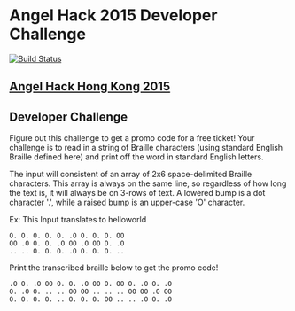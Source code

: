 Angel Hack 2015 Developer Challenge
===================================

[![Build Status](https://travis-ci.org/linc01n/angelhack-challenge-2015.svg?branch=master)](https://travis-ci.org/linc01n/angelhack-challenge-2015)


[Angel Hack Hong Kong 2015](http://angelhack.com/hackathon/hongkong-2015/)
-----------------------------------------------------------


## Developer Challenge
Figure out this challenge to get a promo code for a free ticket! Your challenge is to read in a string of Braille characters (using standard English Braille defined here) and print off the word in standard English letters.

The input will consistent of an array of 2x6 space-delimited Braille characters. This array is always on the same line, so regardless of how long the text is, it will always be on 3-rows of text. A lowered bump is a dot character '.', while a raised bump is an upper-case 'O' character.

Ex: This Input translates to helloworld


```
O. O. O. O. O. .O O. O. O. OO 
OO .O O. O. .O OO .O OO O. .O
.. .. O. O. O. .O O. O. O. ..
```


Print the transcribed braille below to get the promo code!

```
.O O. .O OO O. O. .O OO O. OO O. .O O. .O
O. .O O. .. .. OO OO .. .. .. OO OO .O OO
O. O. O. O. .. O. O. O. OO .. .. .O O. .O
```

